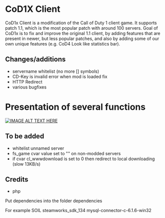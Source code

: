 # CoD1X Client


CoD1x Client is a modification of the Call of Duty 1 client game. It supports patch 1.1, which is the most popular patch with around 100 servers.
Goal of CoD1x is to fix and improve the original 1.1 client, by adding features that are present in newer, but less popular patches, and also by adding some of our own unique features (e.g. CoD4 Look like statistics bar).

## Changes/additions

- servername whitelist (no more [] symbols)
- CD-Key is invalid error when mod is loaded fix
- HTTP Redirect
- various bugfixes

# Presentation of several functions
[![IMAGE ALT TEXT HERE](https://img.youtube.com/vi/OTtJrzUuO70/0.jpg)](https://www.youtube.com/watch?v=OTtJrzUuO70)

## To be added

- whitelist unnamed server
- fs_game cvar value set to "" on non-modded servers
- if cvar cl_wwwdownload is set to 0 then redirect to local downloading (slow 13KB/s)

## Credits
- php

Put dependencies into the folder dependencies

For example
SOIL
steamworks_sdk_134
mysql-connector-c-6.1.6-win32
